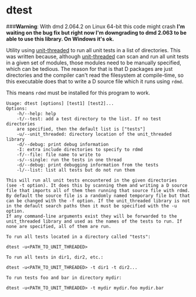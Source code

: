dtest
=============

###**Warning**: With dmd 2.064.2 on Linux 64-bit this code might crash
**I'm waiting on the bug fix but right now I'm downgrading
to dmd 2.063 to be able to use this library. On Windows it's ok.**

Utility using [unit-threaded](https://github.com/atilaneves/unit-threaded)
to run all unit tests in a list of directories. This was written because,
although [unit-threaded](https://github.com/atilaneves/unit-threaded) can
scan and run all unit tests in a given set of modules, those modules need
to be manually specified, which can be tedious. The reason for that is
that D packages are just directories and the compiler can't
read the filesystem at compile-time, so this executable does that
to write a D source file which it runs using `rdmd`.

This means `rdmd` must be installed for this program to work.

    Usage: dtest [options] [test1] [test2]...
    Options:  
        -h/--help: help  
        -t/--test: add a test directory to the list. If no test directories  
        are specified, then the default list is ["tests"]  
        -u/--unit_threaded: directory location of the unit_threaded library  
        -d/--debug: print debug information  
        -I: extra include directories to specify to rdmd  
        -f/--file: file name to write to  
        -s/--single: run the tests in one thread  
        -d/--debug: print debugging information from the tests  
        -l/--list: list all tests but do not run them  
  
    This will run all unit tests encountered in the given directories
    (see -t option). It does this by scanning them and writing a D source
    file that imports all of them then running that source file with rdmd.
    By default the source file is a randomly named temporary file but that
    can be changed with the -f option. If the unit_threaded library is not
    in the default search paths then it must be specified with the -u option.
    If any command-line arguments exist they will be forwarded to the
    unit_threaded library and used as the names of the tests to run. If
    none are specified, all of them are run.

    To run all tests located in a directory called "tests":  

    dtest -u<PATH_TO_UNIT_THREADED>  

    To run all tests in dir1, dir2, etc.:  

    dtest -u<PATH_TO_UNIT_THREADED> -t dir1 -t dir2...  

    To run tests foo and bar in directory mydir:  

    dtest -u<PATH_TO_UNIT_THREADED> -t mydir mydir.foo mydir.bar

